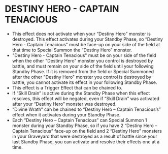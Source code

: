 
# DESTINY HERO - CAPTAIN TENACIOUS

*   This effect does not activate when your “Destiny Hero” monster is destroyed. This effect activates during your Standby Phase, so “Destiny Hero - Captain Tenacious” must be face-up on your side of the field at that time to Special Summon the “Destiny Hero” monster.
*   "Destiny Hero - Captain Tenacious" must be on your side of the field when the other "Destiny Hero" monster you control is destroyed by battle, and must remain on your side of the field until your following Standby Phase. If it is removed from the field or Special Summoned after the other "Destiny Hero" monster you control is destroyed by battle, you cannot activate its effect in your following Standby Phase.
*   This effect is a Trigger Effect that can be chained to.
*   If “Skill Drain” is active during the Standby Phase when this effect resolves, this effect will be negated, even if “Skill Drain” was activated after your “Destiny Hero” monster was destroyed.
*   “Divine Wrath” can be chained to “Destiny Hero – Captain Tenacious’s” effect when it activates during your Standby Phase.
*   Each “Destiny Hero – Captain Tenacious” can Special Summon 1 monster during your Standby Phase, so if you have 2 “Destiny Hero – Captain Tenacious” face-up on the field and 2 “Destiny Hero” monsters in your Graveyard that were destroyed as a result of battle since your last Standby Phase, you can activate and resolve their effects one at a time.

  